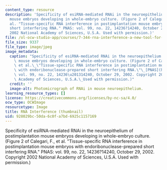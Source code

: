 ```yaml
---
content_type: resource
description: 'Specificity of esiRNA-mediated RNAi in the neuroepithelium of postimplantation
  mouse embryos developing in whole-embryo culture. (Figure 2 of Calegari, F., et
  al. "Tissue-specific RNA interference in postimplantation mouse embryos with endoribonuclease-prepared
  short interfering RNA." PNAS: vol. 99, no. 22, 14236?14240, October 29, 2002. Copyright
  2002 National Academy of Sciences, U.S.A. Used with permission.)'
file: /ol-ocw-studio-app/courses/7-344-rna-interference-a-new-tool-for-genetic-analysis-and-therapeutics-fall-2004/928029bc50da6c0fa7bd6925c1157169_7-344f04-th.jpg
file_size: 9337
file_type: image/jpeg
image_metadata:
  caption: "Specificity of esiRNA-mediated RNAi in the neuroepithelium of postimplantation\
    \ mouse embryos developing in whole-embryo culture. (Figure 2 of Calegari, F.,\
    \ et al.\_\"Tissue-specific RNA interference in postimplantation mouse embryos\
    \ with endoribonuclease-prepared short interfering RNA.\"\_[PNAS](http://www.pnas.org/):\
    \ vol. 99, no. 22, 14236\u201314240, October 29, 2002. Copyright 2002 National\
    \ Academy of Sciences, U.S.A.\_Used with permission.)"
  credit: ''
  image-alt: Photomicrograph of RNAi in mouse neuroepithelium.
learning_resource_types: []
license: https://creativecommons.org/licenses/by-nc-sa/4.0/
ocw_type: OCWImage
resourcetype: Image
title: RNA Interference (thumbnail)
uid: 928029bc-50da-6c0f-a7bd-6925c1157169
---
```

Specificity of esiRNA-mediated RNAi in the neuroepithelium of postimplantation mouse embryos developing in whole-embryo culture. (Figure 2 of Calegari, F., et al. "Tissue-specific RNA interference in postimplantation mouse embryos with endoribonuclease-prepared short interfering RNA." PNAS: vol. 99, no. 22, 14236?14240, October 29, 2002. Copyright 2002 National Academy of Sciences, U.S.A. Used with permission.)